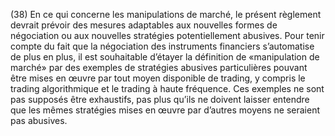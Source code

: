 (38) En ce qui concerne les manipulations de marché, le présent règlement devrait prévoir des mesures adaptables aux nouvelles formes de négociation ou aux nouvelles stratégies potentiellement abusives. Pour tenir compte du fait que la négociation des instruments financiers s’automatise de plus en plus, il est souhaitable d’étayer la définition de «manipulation de marché» par des exemples de stratégies abusives particulières pouvant être mises en œuvre par tout moyen disponible de trading, y compris le trading algorithmique et le trading à haute fréquence. Ces exemples ne sont pas supposés être exhaustifs, pas plus qu’ils ne doivent laisser entendre que les mêmes stratégies mises en œuvre par d’autres moyens ne seraient pas abusives.
